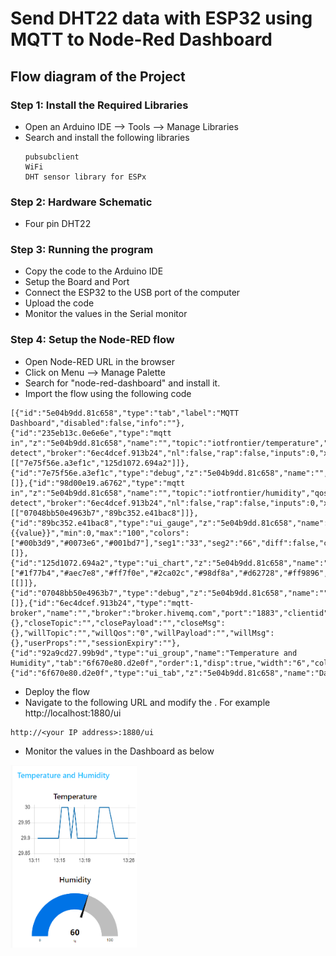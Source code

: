 # Send DHT22 data with ESP32 using MQTT to Node-Red Dashboard


## Flow diagram of the Project


### Step 1: Install the Required Libraries
- Open an Arduino IDE --> Tools --> Manage Libraries
- Search and install the following libraries
    ```
    pubsubclient
    WiFi
    DHT sensor library for ESPx
    ```

### Step 2: Hardware Schematic
- Four pin DHT22

### Step 3: Running the program
- Copy the code to the Arduino IDE
- Setup the Board and Port
- Connect the ESP32 to the USB port of the computer
- Upload the code
- Monitor the values in the Serial monitor

### Step 4: Setup the Node-RED flow

- Open Node-RED URL in the browser
- Click on Menu --> Manage Palette
- Search for "node-red-dashboard" and install it. 
- Import the flow using the following code

```
[{"id":"5e04b9dd.81c658","type":"tab","label":"MQTT Dashboard","disabled":false,"info":""},{"id":"235eb13c.0e6e6e","type":"mqtt in","z":"5e04b9dd.81c658","name":"","topic":"iotfrontier/temperature","qos":"2","datatype":"auto-detect","broker":"6ec4dcef.913b24","nl":false,"rap":false,"inputs":0,"x":144,"y":347,"wires":[["7e75f56e.a3ef1c","125d1072.694a2"]]},{"id":"7e75f56e.a3ef1c","type":"debug","z":"5e04b9dd.81c658","name":"","active":true,"tosidebar":true,"console":false,"tostatus":false,"complete":"payload","targetType":"msg","statusVal":"","statusType":"auto","x":341,"y":314,"wires":[]},{"id":"98d00e19.a6762","type":"mqtt in","z":"5e04b9dd.81c658","name":"","topic":"iotfrontier/humidity","qos":"2","datatype":"auto-detect","broker":"6ec4dcef.913b24","nl":false,"rap":false,"inputs":0,"x":130,"y":120,"wires":[["07048bb50e4963b7","89bc352.e41bac8"]]},{"id":"89bc352.e41bac8","type":"ui_gauge","z":"5e04b9dd.81c658","name":"Humidity","group":"92a9cd27.99b9d","order":0,"width":0,"height":0,"gtype":"gage","title":"Humidity","label":"%","format":"{{value}}","min":0,"max":"100","colors":["#00b3d9","#0073e6","#001bd7"],"seg1":"33","seg2":"66","diff":false,"className":"","x":340,"y":180,"wires":[]},{"id":"125d1072.694a2","type":"ui_chart","z":"5e04b9dd.81c658","name":"Temperature","group":"92a9cd27.99b9d","order":1,"width":0,"height":0,"label":"Temperature","chartType":"line","legend":"false","xformat":"HH:mm","interpolate":"linear","nodata":"","dot":false,"ymin":"","ymax":"","removeOlder":1,"removeOlderPoints":"","removeOlderUnit":"3600","cutout":0,"useOneColor":false,"useUTC":false,"colors":["#1f77b4","#aec7e8","#ff7f0e","#2ca02c","#98df8a","#d62728","#ff9896","#9467bd","#c5b0d5"],"outputs":1,"useDifferentColor":false,"className":"","x":341,"y":374,"wires":[[]]},{"id":"07048bb50e4963b7","type":"debug","z":"5e04b9dd.81c658","name":"","active":true,"tosidebar":true,"console":false,"tostatus":false,"complete":"payload","targetType":"msg","statusVal":"","statusType":"auto","x":350,"y":100,"wires":[]},{"id":"6ec4dcef.913b24","type":"mqtt-broker","name":"","broker":"broker.hivemq.com","port":"1883","clientid":"","autoConnect":true,"usetls":false,"protocolVersion":"4","keepalive":"15","cleansession":true,"birthTopic":"","birthQos":"0","birthPayload":"","birthMsg":{},"closeTopic":"","closePayload":"","closeMsg":{},"willTopic":"","willQos":"0","willPayload":"","willMsg":{},"userProps":"","sessionExpiry":""},{"id":"92a9cd27.99b9d","type":"ui_group","name":"Temperature and Humidity","tab":"6f670e80.d2e0f","order":1,"disp":true,"width":"6","collapse":false,"className":""},{"id":"6f670e80.d2e0f","type":"ui_tab","z":"5e04b9dd.81c658","name":"Dashboard","icon":"dashboard"}]
```
- Deploy the flow
- Navigate to the following URL and modify the <your IP address>. For example http://localhost:1880/ui
```
http://<your IP address>:1880/ui
```
- Monitor the values in the Dashboard as below
  
<img src="./nodered-dashboard-humidity-temp.png" width=40% height=40%>


